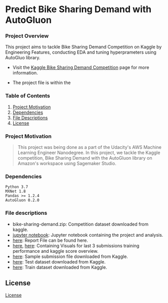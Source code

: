 # Predict Bike Sharing Demand with AutoGluon

### Project Overview

This project aims to tackle Bike Sharing Demand Competition on Kaggle by Engineering Features, conducting EDA and tuning hyperprameters using AutoGluo library.

* Visit the [Kaggle Bike Sharing Demand Competition](https://www.kaggle.com/c/bike-sharing-demand) page for more information.

* The project file is within the 

### Table of Contents

1. [Project Motivation](#project-motivation)
2. [Dependencies](#dependencies)
3. [File Descriptions](#files)
4. [License](#license)

### Project Motivation <a name="project-motivation"></a>
>This project was being done as a part of the Udacity's AWS Machine Learning Engineer Nanodegree. In this project, we tackle the Kaggle competition, Bike Sharing Demand with the AutoGluon library on Amazon's workspace using Sagemaker Studio. 

### Dependencies <a name="dependencies"></a>

```
Python 3.7
MXNet 1.8
Pandas >= 1.2.4
AutoGluon 0.2.0 
```

### File descriptions <a name="files"></a>

* bike-sharing-demand.zip: Competition dataset downloaded from kaggle.
* [jupyter notebook](project-template.ipynb): Jupyter notebook containing the project and analysis.
* [here](report-template.md): Report File can be found here.
* [here](model_train_score.png), [here](model_test_score.png): Containing Visuals for last 3 submissions training performance and kaggle score overview.
* [here](sampleSubmission.csv): Sample submission file downloaded from Kaggle.
* [here](test.csv): Test dataset downloaded from Kaggle.
* [here](train.csv): Train dataset downloaded from Kaggle.

## License <a name="license"></a>
[License](LICENSE.txt)
